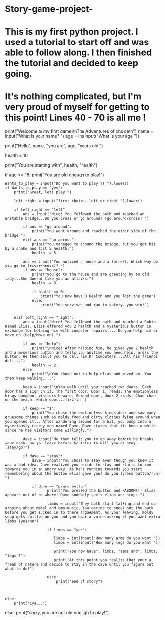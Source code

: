 # Story-game-project-
# This is my first python project. I used a tutorial to start off and was able to follow along. I then finished the tutorial and decided to keep going. 
# It's nothing complicated, but I'm very proud of myself for getting to this point! Lines 40 - 70 is all me !

print("Welcome to my first game!\nThe Adventures of choice\n")
name = input("What is your name? ")
age = int(input("What is your age "))

print("Hello", name, "you are", age, "years old.")

health = 10

print("You are starting with", health, "health")

if age >= 18:
    print("You are old enough to play!")

    Wants_to_play = input("Do you want to play ?! ").lower()
    if Wants_to_play == "yes":
        print("Great, lets play!")

        left_right = input("first choice..left or right ").lower()

        if left_right == "left":
            ans = input("Nice! You followed the path and reached an unstable bridge...Do you cross or go around? (go around/cross) ")

            if ans == "go around":
                print("You went around and reached the other side of the bridge ")
            elif ans == "go across":
                print("You managed to around the bridge, but you got bit by a snake and lost 5 health.")
                health -= 5

            ans == input("You noticed a house and a forrest. Which way do you go to (river/house)? ")
            if ans == "house":
                print("you go to the house and are greeting by an old lady...She doesnt like you an attacks.")
                health -= 3

                if health <= 0:
                    print("You now have 0 Health and you lost the game")
                else:
                    print("You survived and ran to safety. you win!")


        elif left_right == "right":
            ans = input("Nice! You followed the path and reached a Gobin named Elias. Elias offered you 2 health and a mysterious button in exchange for helping him with computer repairs.....Do you help him or move on (Help/Move on) ")

            if ans == "help":
                print("\nNice! After helping him, he gives you 2 health and a myserious button and tells you anytime you need help, press the button. He then tells you to call him Dr Computers....All his friends do!....")
                health += 2
            else:
                print("\nYou chose not to help elias and moved on. You then keep walking....")

            keep = input("\nYou walk until you reached two doors. Each door has a sign on it. The first door, Door 1, reads: The emotionless kings dungeon, visitors beware. Second door, door 2 reads: Chan chan on the beach. Which door...(1/2)\n ")

            if keep == "1":
                print("You chose the emotionless kings door and saw many gruesome things such as moldy food and dirty clothes lying around when you opened it... After wandering around for a bit, you bump into a myseriously creepy man named Dave. Dave states that its been a while since he has visitors come willingly.")

            dave = input("He then tells you to go away before he breaks your neck. Do you leave before he tries to kill you or stay (stay/go)")

            if dave == "stay":
                dave = input("You chose to stay even though you knew it was a bad idea. Dave realized you decide to stay and starts to run towards you in an angry way. As he's running towards you start remembering about the button elias gave you! do you (press button/run) ")

                if dave == "press button":
                       print("You pressed the button and KABOOM!!! Elias appears out of no where! Dave suddenly see's elias and stops.")

                       limbs = input("They both start talking and end up arguing about metal and emo-music. You decide to sneak out the back before you get sucked in to there arguement. As your leaving, moldy soup gets spilled on you and you hear a voice asking if you want extra limbs (yes/no")

                       if limbs == "yes":

                          limbs = int(input("How many arms do you want "))
                          limbs = int(input("How many legs do you want "))

                          print("You now have", limbs, "arms and", limbs,  "legs !")
                          print("At this point you realize that your a freak of nature and decide to stay in the cave until you figure out what to do!")

                       else:
                           print("end of story")



    else:
        print("Cya...")

else:
    print("sorry, you are not old enough to play!")



